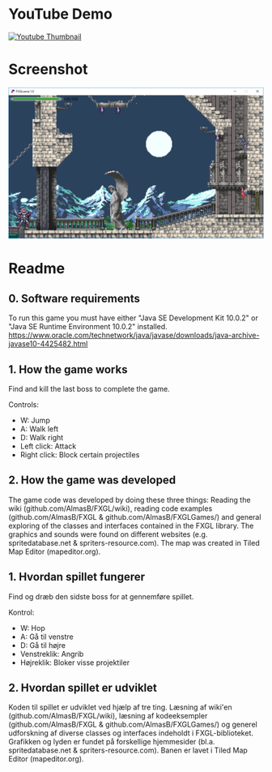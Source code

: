 # YouTube Demo

[![Youtube Thumbnail](http://img.youtube.com/vi/cOVfKBl7TrY/0.jpg)](http://www.youtube.com/watch?v=cOVfKBl7TrY)

# Screenshot

![Screenshot](https://raw.githubusercontent.com/Mools222/FXGLvania/master/FXGLvania.png)

# Readme

## 0. Software requirements

To run this game you must have either "Java SE Development Kit 10.0.2" or "Java SE Runtime Environment 10.0.2" installed.
https://www.oracle.com/technetwork/java/javase/downloads/java-archive-javase10-4425482.html

## 1. How the game works

Find and kill the last boss to complete the game.

Controls:
- W: Jump
- A: Walk left
- D: Walk right
- Left click: Attack
- Right click: Block certain projectiles

## 2. How the game was developed

The game code was developed by doing these three things: Reading the wiki (github.com/AlmasB/FXGL/wiki), reading code examples (github.com/AlmasB/FXGL & github.com/AlmasB/FXGLGames/) and general exploring of the classes and interfaces contained in the FXGL library. The graphics and sounds were found on different websites (e.g. spritedatabase.net & spriters-resource.com). The map was created in Tiled Map Editor (mapeditor.org).

## 1. Hvordan spillet fungerer

Find og dræb den sidste boss for at gennemføre spillet.

Kontrol:
- W: Hop
- A: Gå til venstre
- D: Gå til højre
- Venstreklik: Angrib
- Højreklik: Bloker visse projektiler

## 2. Hvordan spillet er udviklet

Koden til spillet er udviklet ved hjælp af tre ting. Læsning af wiki'en (github.com/AlmasB/FXGL/wiki), læsning af kodeeksempler (github.com/AlmasB/FXGL & github.com/AlmasB/FXGLGames/) og generel udforskning af diverse classes og interfaces indeholdt i FXGL-biblioteket. Grafikken og lyden er fundet på forskellige hjemmesider (bl.a. spritedatabase.net & spriters-resource.com). Banen er lavet i Tiled Map Editor (mapeditor.org).
